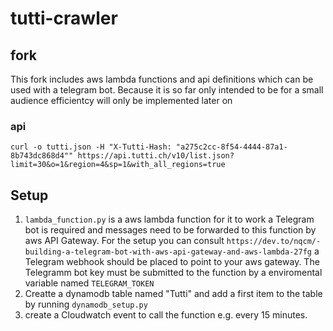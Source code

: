 # tutti-crawler

## fork
This fork includes aws lambda functions and api definitions which can be used with a telegram bot. Because it is so far only intended to be for a small audience efficientcy will only be implemented later on

### api
`curl -o tutti.json -H "X-Tutti-Hash: "a275c2cc-8f54-4444-87a1-8b743dc868d4"" https://api.tutti.ch/v10/list.json?limit=30&o=1&region=4&sp=1&with_all_regions=true`

## Setup
1. `lambda_function.py` is a aws lambda function for it to work a Telegram bot is required and messages need to be forwarded to this function by aws API Gateway. For the setup you can consult `https://dev.to/nqcm/-building-a-telegram-bot-with-aws-api-gateway-and-aws-lambda-27fg` a Telegram webhook should be placed to point to your aws gateway. The Telegramm bot key must be submitted to the function by a enviromental variable named `TELEGRAM_TOKEN`
2. Creatte a dynamodb table named "Tutti" and add a first item to the table by running `dynamodb_setup.py`
3. create a Cloudwatch event to call the function e.g. every 15 minutes. 